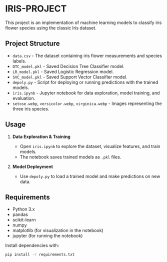# IRIS-PROJECT

This project is an implementation of machine learning models to classify iris flower species using the classic Iris dataset.

## Project Structure

- `data.csv` - The dataset containing iris flower measurements and species labels.
- `DTC_model.pkl` - Saved Decision Tree Classifier model.
- `LR_model.pkl` - Saved Logistic Regression model.
- `SVC_model.pkl` - Saved Support Vector Classifier model.
- `depoly.py` - Script for deploying or running predictions with the trained models.
- `iris.ipynb` - Jupyter notebook for data exploration, model training, and evaluation.
- `setose.webp`, `versicolor.webp`, `virginica.webp` - Images representing the three iris species.

## Usage

1. **Data Exploration & Training**
   - Open `iris.ipynb` to explore the dataset, visualize features, and train models.
   - The notebook saves trained models as `.pkl` files.

2. **Model Deployment**
   - Use `depoly.py` to load a trained model and make predictions on new data.

## Requirements

- Python 3.x
- pandas
- scikit-learn
- numpy
- matplotlib (for visualization in the notebook)
- jupyter (for running the notebook)

Install dependencies with:
```sh
pip install -r requirements.txt
